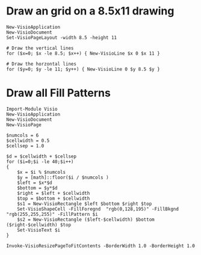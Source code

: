 
# Draw an grid on a 8.5x11 drawing

	New-VisioApplication
	New-VisioDocument
	Set-VisioPageLayout -width 8.5 -height 11
	
	# Draw the vertical lines
	for ($x=0; $x -le 8.5; $x++) { New-VisioLine $x 0 $x 11 }
	
	# Draw the horzontal lines
	for ($y=0; $y -le 11; $y++) { New-VisioLine 0 $y 8.5 $y }


# Draw all Fill Patterns
	Import-Module Visio
	New-VisioApplication
	New-VisioDocument
	New-VisioPage
	
	$numcols = 6
	$cellwidth = 0.5
	$cellsep = 1.0
	
	$d = $cellwidth + $cellsep
	for ($i=0;$i -le 40;$i++) 
	{
	    $x = $i % $numcols 
	    $y = [math]::floor($i / $numcols )
	    $left = $x*$d
	    $bottom = $y*$d
	    $right = $left + $cellwidth
	    $top = $bottom + $cellwidth
	    $s1 = New-VisioRectangle $left $bottom $right $top
	    Set-VisioShapeCell -FillForegnd  "rgb(0,128,195)" -FillBkgnd "rgb(255,255,255)" -FillPattern $i
	    $s2 = New-VisioRectangle ($left-$cellwidth) $bottom ($right-$cellwidth) $top
	    Set-VisioText $i
	}
	
	Invoke-VisioResizePageToFitContents -BorderWidth 1.0 -BorderHeight 1.0
	

